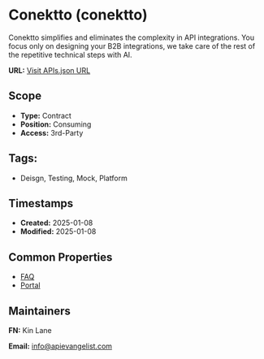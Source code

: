 # Conektto (conektto)
Conektto simplifies and eliminates the complexity in API integrations. You focus only on designing your B2B integrations, we take care of the rest of the repetitive technical steps with AI.

**URL:** [Visit APIs.json URL](https://raw.githubusercontent.com/api-evangelist/conektto/refs/heads/main/apis.yml)

## Scope

- **Type:** Contract 
- **Position:** Consuming 
- **Access:** 3rd-Party 

## Tags:

 - Deisgn, Testing, Mock, Platform

## Timestamps

- **Created:** 2025-01-08 
- **Modified:** 2025-01-08 

## Common Properties

- [FAQ](https://www.conektto.io/faqs)
- [Portal](https://www.conektto.io/)

## Maintainers

**FN:** Kin Lane

**Email:** info@apievangelist.com

